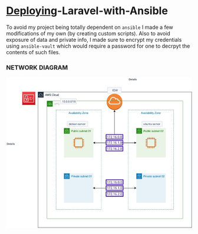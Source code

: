 # [Deploying](.com)-Laravel-with-Ansible


To avoid my project being totally dependent on `ansible` I made a few modifications of my own (by creating custom scripts). Also to avoid exposure of data and private info, I made sure to encrypt my credentials using `ansible-vault` which would require a password for one to decrpyt the contents of such files.

### NETWORK DIAGRAM
![my-logical-network](https://github.com/philemonnwanne/altschool-cloud-exercises/blob/main/Exam/img/logical-network.jpg)
